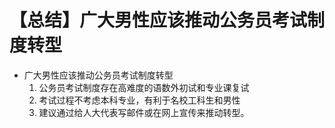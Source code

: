 # 【总结】广大男性应该推动公务员考试制度转型

-   广大男性应该推动公务员考试制度转型
    1.  公务员考试制度存在高难度的语数外初试和专业课复试
    2.  考试过程不考虑本科专业，有利于名校工科生和男性
    3.  建议通过给人大代表写邮件或在网上宣传来推动转型。